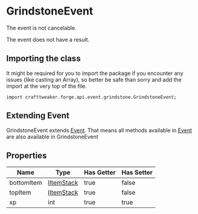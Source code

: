 # GrindstoneEvent

The event is not cancelable.

The event does not have a result.

## Importing the class

It might be required for you to import the package if you encounter any issues (like casting an Array), so better be safe than sorry and add the import at the very top of the file.
```zenscript
import crafttweaker.forge.api.event.grindstone.GrindstoneEvent;
```


## Extending Event

GrindstoneEvent extends [Event](/forge/api/event/Event). That means all methods available in [Event](/forge/api/event/Event) are also available in GrindstoneEvent

## Properties

|    Name    |                    Type                    | Has Getter | Has Setter |
|------------|--------------------------------------------|------------|------------|
| bottomItem | [IItemStack](/vanilla/api/item/IItemStack) | true       | false      |
| topItem    | [IItemStack](/vanilla/api/item/IItemStack) | true       | false      |
| xp         | int                                        | true       | true       |

